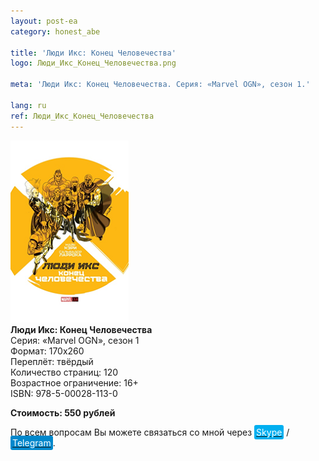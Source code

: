 ```yaml
---
layout: post-ea
category: honest_abe

title: 'Люди Икс: Конец Человечества'
logo: Люди_Икс_Конец_Человечества.png

meta: 'Люди Икс: Конец Человечества. Серия: «Marvel OGN», сезон 1.'

lang: ru
ref: Люди_Икс_Конец_Человечества
---
```


<a data-fancybox="gallery" href="/img/honest_abe/Люди_Икс_Конец_Человечества.png"><img src="/img/honest_abe/Люди_Икс_Конец_Человечества.png" alt=""></a>  
**Люди Икс: Конец Человечества**  
Серия: «Marvel OGN», сезон 1  
Формат: 170х260  
Переплёт: твёрдый  
Количество страниц: 120  
Возрастное ограничение: 16+  
ISBN: 978-5-00028-113-0

**Стоимость: 550 рублей**

По всем вопросам Вы можете связаться со мной через <a href="skype:chutkoy89?call" target="_blank"><span style="background-color:#00aff0; color:white; padding:3px; border-radius: 3px">Skype</span></a> / <a href="https://t.me/chutkoy" target="_blank"><span style="background-color:#0088cc; color:white; padding:3px; border-radius: 3px">Telegram</span></a>.
